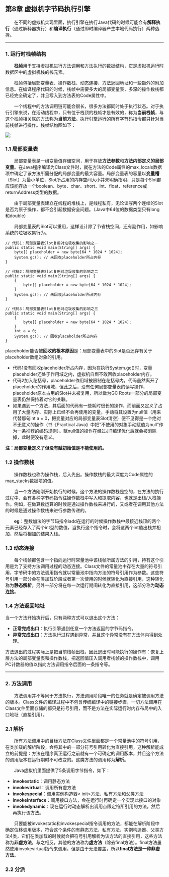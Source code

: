 ## 第8章 虚拟机字节码执行引擎

　　在不同的虚拟机实现里面，执行引擎在执行Java代码的时候可能会有**解释执行**（通过解释器执行）和**编译执行**（通过即时编译器产生本地代码执行）两种选择。

***

### 1. 运行时栈帧结构

　　**栈帧**用于支持虚拟机进行方法调用和方法执行的数据结构，它是虚拟机运行时数据区中的虚拟机栈的栈元素。

　　栈帧包括局部变量表、操作数栈、动态连接、方法返回地址和一些额外的附加信息。在编译程序代码的时候，栈帧中需要多大的局部变量表，多深的操作数栈都已经完全确定了，并且写入到方法表的Code属性中。

　　一个线程中的方法调用链可能会很长，很多方法都同时处于执行状态。对于执行引擎来说，在活动线程中，只有位于栈顶的栈帧才是有效的，称为**当前栈帧**，与这个栈帧相关联的方法称为**当前方法**。执行引擎运行的所有字节码指令都只针对当前栈帧进行操作。栈帧结构图如下：

![](https://raw.githubusercontent.com/NieJianJian/AndroidNotes/master/Picture/stackframe.png)

### 1.1 局部变量表

　　局部变量表是一组变量值存储空间，用于存放**方法参数**和**方法内部定义的局部变量**。在Java程序编译为Class文件时，就在方法的Code属性的max_locals数据项中确定了该方法所需分配的局部变量的最大容量。局部变量表的容量以**变量槽**（Slot）为最小单位，Slot所占用的内存空间大小并未明确指明，只是每个Slot都应该能存放一个boolean、byte、char、short、int、float、reference或returnAddress类型的数据。

　　由于局部变量表建立在线程的堆栈上，是线程私有，无论读写两个连续的Slot是否为原子操作，都不会引起数据安全问题。（Java中64位的数据类型只有long和double）

　　局部变量表的Slot可以重用，这样设计除了节省栈空间，还有副作用，如影响系统的垃圾收集行为。

```
// 代码1：局部变量表Slot复用对垃圾收集的影响之一
public static void main(String[] args) {
    byte[] placeholder = new byte[64 * 1024 * 1024];
    System.gc(); // 未回收placeholder所占内存
}

// 代码2：局部变量表Slot复用对垃圾收集的影响之二
public static void main(String[] args) {
    {
        byte[] placeholder = new byte[64 * 1024 * 1024];
    }
    System.gc(); // 未回收placeholder所占内存
}

// 代码3：局部变量表Slot复用对垃圾收集的影响之三
public static void main(String[] args) {
    {
        byte[] placeholder = new byte[64 * 1024 * 1024];
    }
    int a = 0;
    System.gc(); // 回收placeholder所占内存
}
```

placeholder能否被**回收的根本原因**是：局部变量表中的Slot是否还存有关于placeholder数组对象的引用。

* 代码1没有回收placeholder所占内存，因为在执行System.gc()时，变量placeholder还处于作用域之内，虚拟机自燃不敢回收placeholder内存。
* 代码2加入花括号，placeholder作用域被限制在花括号内，代码虽然离开了placeholder的作用域，但此之后，没有任何局部变量表的读写操作，placeholder原本占用的Slot并未被复用，所以做为GC Roots一部分的局部变量表仍然保持着对它的关联。
* 如果遇到一个方法，其后面的代码有一些耗时很长的操作，而前面又定义了占用了大量内存、实际上已经不会再使用的变量，手动将其设置为null值（用来代替那句int a = 0，把变量对应的局部变量表Slot清空）便不见得是一个绝对不无意义的操作（书《Practical Java》中把"不使用的对象手动赋值为null"作为一条推荐的编码规则）。赋null值的操作在经过JIT编译优化后就会被消除掉，此时便没有意义。

**注：局部变量定义了但没有赋初始值是不能使用的。**

### 1.2 操作数栈

　　操作数栈也称为操作栈，后入先出。操作数栈的最大深度为Code属性的max_stacks数据项的值。

　　当一个方法刚刚开始执行的时候，这个方法的操作数栈是空的，在方法的执行过程中、会有各种字节码指令往操作数栈中写入和提取内容，也就是出栈/入栈操作。例如，在做算数运算的时候是通过操作数栈来进行的，又或者在调用其他方法的时候是通过操作数栈来进行参数传递的。

　　**eg**：整数加法的字节码指令iadd在运行的时候操作数栈中最接近栈顶的两个元素已经存入了两个int型的数值，当执行这个指令时，会将这两个int值出栈并相加，然后将相加的结果入栈。

### 1.3 动态连接

　　每个栈帧都包含一个指向运行时常量池中该栈帧所属方法的引用，持有这个引用是为了支持方法调用过程的动态连接。Class文件的常量池中存在大量的符号引用，字节码中的方法调用指令就以常量池中指向方法的符号引用作为参数。这些符号引用一部分会在类加载阶段或者第一次使用的时候就转化为直接引用，这种转化称为**静态解析**。另外一部分将在每一次运行期间转化为直接引用，这部分称为**动态连接**。

### 1.4 方法返回地址

当一个方法开始执行后，只有两种方式可以退出这个方法：

* **正常完成出口**：执行引擎遇到任意一个方法返回的字节码指令。
* **异常完成出口**：方法执行过程遇到异常，并且这个异常没有在方法体内得到处理。

方法退出的过程实际上是把当前栈帧出栈，因此退出时可能执行的操作有：恢复上层方法的局部变量表和操作数栈，把返回值压入调用者栈帧的操作数栈中，调用PC计数器的值以指向方法调用指令后面的一条指令等。

***

### 2. 方法调用

　　方法调用并不等同于方法执行，方法调用阶段唯一的任务就是确定被调用方法的版本。Class文件的编译过程中不包含传统编译中的链接步骤，一切方法调用在Class文件里面存储的都只是符号引用，而不是方法在实际运行时内存布局中的入口地址（直接引用）。

### 2.1 解析

　　所有方法调用中的目标方法在Class文件里面都是一个常量池中的符号引用，在类加载的解析阶段，会将其中的一部分符号引用转化为直接引用，这种解析能成立的前提是：方法在程序真正运行之前就有一个可确定的调用版本，并且这个方法的调用版本在运行期时不可改变的。这类方法的调用称为**解析**。

　　Java虚拟机里面提供了5条调用字节指令，如下：

* **invokestatic**：调用静态方法
* **invokevirtual**：调用所有虚方法
* **invokespecial**：调用实例构造器< init>方法、私有方法和父类方法
* **invokeinterface**：调用接口方法，会在运行时再确定一个实现此接口的对象
* **invokedynamic**：现在运行时动态解析出调用点限定符所引用的方法，然后再执行该方法。

　　只要能被invokestatic和invokespecial指令调用的方法，都能在解析阶段中确定位移调用版本，符合这个条件的有静态方法、私有方法、实例构造器、父类方法4类，它们在类加载的时候就会把符号引用解析为该方法的直接引用，这些方法称为**非虚方法**，与之相反，其他的方法称为**虚方法**（除去final方法）。final方法虽然使用invokevirtual指令来调用，但是由于无法覆盖，所以**final方法是一种非虚方法**。

### 2.2 分派







　　